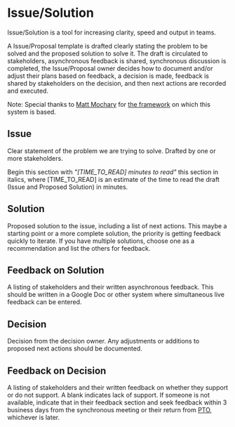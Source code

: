 # Issue/Solution

Issue/Solution is a tool for increasing clarity, speed and output in teams. 

A Issue/Proposal template is drafted clearly stating the problem to be solved and the proposed solution to solve it. The draft is circulated to stakeholders, asynchronous feedback is shared, synchronous discussion is completed, the Issue/Proposal owner decides how to document and/or adjust their plans based on feedback, a decision is made, feedback is shared by stakeholders on the decision, and then next actions are recorded and executed. 

Note: Special thanks to [Matt Mochary](https://www.linkedin.com/in/matt-mochary-34bb4/) for [the framework](https://www.amazon.com/Great-CEO-Within-Tactical-Building/dp/0578599287/ref=sr_1_1?crid=21SSTD6J8FZJP&keywords=ceo+within&qid=1580063482&sprefix=ceo+within%2Caps%2C193&sr=8-1) on which this system is based. 

## **Issue** 

Clear statement of the problem we are trying to solve. Drafted by one or more stakeholders.  

Begin this section with _"\[TIME\_TO\_READ\] minutes to read"_ this section in italics, where \[TIME\_TO\_READ\] is an estimate of the time to read the draft \(Issue and Proposed Solution\) in minutes.

## **Solution** 

Proposed solution to the issue, including a list of next actions. This maybe a starting point or a more complete solution, the priority is getting feedback quickly to iterate. If you have multiple solutions, choose one as a recommendation and list the others for feedback. 

## **Feedback** **on Solution** 

A listing of stakeholders and their written asynchronous feedback. This should be written in a Google Doc or other system where simultaneous live feedback can be entered. 

## **Decision**

Decision from the decision owner. Any adjustments or additions to proposed next actions should be documented. 

## **Feedback on Decision** 

A listing of stakeholders and their written feedback on whether they support or do not support. A blank indicates lack of support. If someone is not available, indicate that in their feedback section and seek feedback within 3 business days from the synchronous meeting or their return from [PTO](../../company/about-mattermost/list-of-terms.md#pto), whichever is later. 









